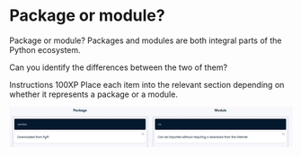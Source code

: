 # Package or module?

Package or module?
Packages and modules are both integral parts of the Python ecosystem.

Can you identify the differences between the two of them?

Instructions
100XP
Place each item into the relevant section depending on whether it represents a package or a module.

![alt text](image.png)